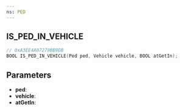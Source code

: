 ```yaml
---
ns: PED
---
```

## IS_PED_IN_VEHICLE

```c
// 0xA3EE4A07279BB9DB
BOOL IS_PED_IN_VEHICLE(Ped ped, Vehicle vehicle, BOOL atGetIn);
```

## Parameters
* **ped**:
* **vehicle**:
* **atGetIn**:
